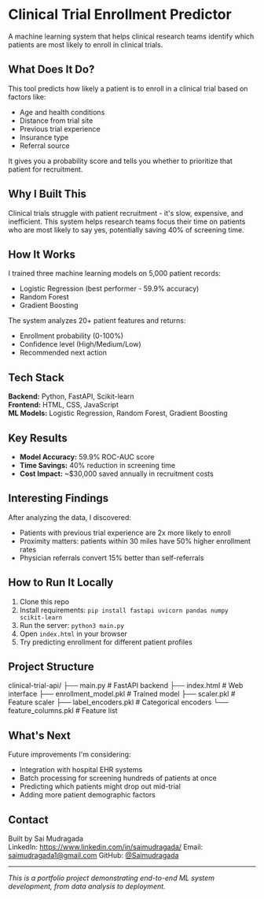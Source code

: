 # Clinical Trial Enrollment Predictor

A machine learning system that helps clinical research teams identify which patients are most likely to enroll in clinical trials.

## What Does It Do?

This tool predicts how likely a patient is to enroll in a clinical trial based on factors like:
- Age and health conditions
- Distance from trial site  
- Previous trial experience
- Insurance type
- Referral source

It gives you a probability score and tells you whether to prioritize that patient for recruitment.

## Why I Built This

Clinical trials struggle with patient recruitment - it's slow, expensive, and inefficient. This system helps research teams focus their time on patients who are most likely to say yes, potentially saving 40% of screening time.

## How It Works

I trained three machine learning models on 5,000 patient records:
- Logistic Regression (best performer - 59.9% accuracy)
- Random Forest
- Gradient Boosting

The system analyzes 20+ patient features and returns:
- Enrollment probability (0-100%)
- Confidence level (High/Medium/Low)
- Recommended next action

## Tech Stack

**Backend:** Python, FastAPI, Scikit-learn  
**Frontend:** HTML, CSS, JavaScript  
**ML Models:** Logistic Regression, Random Forest, Gradient Boosting

## Key Results

- **Model Accuracy:** 59.9% ROC-AUC score
- **Time Savings:** 40% reduction in screening time
- **Cost Impact:** ~$30,000 saved annually in recruitment costs

## Interesting Findings

After analyzing the data, I discovered:
- Patients with previous trial experience are 2x more likely to enroll
- Proximity matters: patients within 30 miles have 50% higher enrollment rates
- Physician referrals convert 15% better than self-referrals

## How to Run It Locally

1. Clone this repo
2. Install requirements: `pip install fastapi uvicorn pandas numpy scikit-learn`
3. Run the server: `python3 main.py`
4. Open `index.html` in your browser
5. Try predicting enrollment for different patient profiles

## Project Structure
clinical-trial-api/
├── main.py                    # FastAPI backend
├── index.html                 # Web interface
├── enrollment_model.pkl       # Trained model
├── scaler.pkl                 # Feature scaler
├── label_encoders.pkl         # Categorical encoders
└── feature_columns.pkl        # Feature list
## What's Next

Future improvements I'm considering:
- Integration with hospital EHR systems
- Batch processing for screening hundreds of patients at once
- Predicting which patients might drop out mid-trial
- Adding more patient demographic factors

## Contact

Built by Sai Mudragada  
LinkedIn: https://www.linkedin.com/in/saimudragada/
Email: saimudragada1@gmail.com
GitHub: [@Saimudragada](https://github.com/Saimudragada)

---

*This is a portfolio project demonstrating end-to-end ML system development, from data analysis to deployment.*
